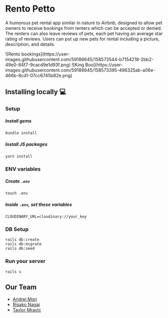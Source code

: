 # Rento Petto
<p align="left">A humorous pet rental app similar in nature to Airbnb, designed to allow pet owners to receive bookings from renters which can be accepted or denied. The renters can also leave reviews of pets, each pet having an average star rating of reviews. Users can put up new pets for rental including a picture, description, and details.</p>
![Rento bookings](https://user-images.githubusercontent.com/59186645/158573544-b7154218-2bb2-49e0-84f7-9cacd9e1d93f.png)
![King Boo](https://user-images.githubusercontent.com/59186645/158573395-496325ab-a06e-466b-8cd1-07cc6745b82e.png)



## Installing locally :computer:
### Setup
##### Install gems
```
bundle install
```
##### Install JS packages
```
yarn install
```

### ENV variables
##### Create `.env`
```
touch .env
```
##### Inside `.env`, set these variables
```
CLOUDINARY_URL=cloudinary://your_key
```

### DB Setup
```
rails db:create
rails db:migrate
rails db:seed
```

### Run your server

```
rails s
```


## Our Team
* [Andrei Mori](https://github.com/andreicodenz)
* [Risako Nagai](https://github.com/Risako03)
* [Taylor Mravic](https://github.com/tmravic)
